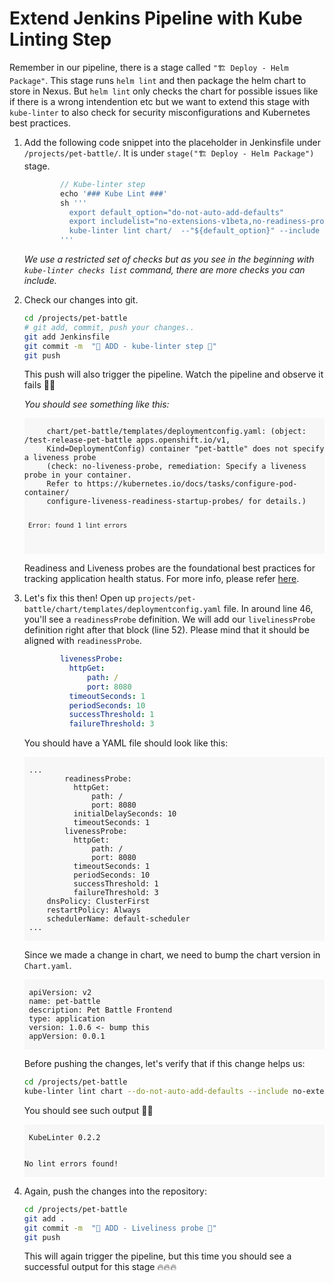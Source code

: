 # Extend Jenkins Pipeline with Kube Linting Step

Remember in our pipeline, there is a stage called `"🏗️ Deploy - Helm Package"`. This stage runs `helm lint` and then package the helm chart to store in Nexus. But `helm lint` only checks the chart for possible issues like if there is a wrong intendention etc but we want to extend this stage with `kube-linter` to also check for security misconfigurations and Kubernetes best practices.

1. Add the following code snippet into the placeholder in Jenkinsfile under `/projects/pet-battle/`. It is under `stage("🏗️ Deploy - Helm Package")` stage.

    ```groovy
			// Kube-linter step
			echo '### Kube Lint ###'
			sh '''
			  export default_option="do-not-auto-add-defaults"
			  export includelist="no-extensions-v1beta,no-readiness-probe,no-liveness-probe,dangling-service,mismatching-selector,writable-host-mount"
			  kube-linter lint chart/  --"${default_option}" --include "${includelist}" 
			'''
    ```
    _We use a restricted set of checks but as you see in the beginning with `kube-linter checks list` command, there are more checks you can include._

2. Check our changes into git.
    ```bash
    cd /projects/pet-battle
    # git add, commit, push your changes..
    git add Jenkinsfile
    git commit -m  "🐠 ADD - kube-linter step 🐠"
    git push
    ```
   This push will also trigger the pipeline. Watch the pipeline and observe it fails 🤯🤯

    _You should see something like this:_
    <div class="highlight" style="background: #f7f7f7">
    <pre><code class="language-yaml">
        chart/pet-battle/templates/deploymentconfig.yaml: (object: <no namespace>/test-release-pet-battle apps.openshift.io/v1, 
        Kind=DeploymentConfig) container "pet-battle" does not specify a liveness probe 
        (check: no-liveness-probe, remediation: Specify a liveness probe in your container. 
        Refer to https://kubernetes.io/docs/tasks/configure-pod-container/
        configure-liveness-readiness-startup-probes/ for details.)

        Error: found 1 lint errors
    </code></pre></div>

    Readiness and Liveness probes are the foundational best practices for tracking application health status. For more info, please refer [here](https://docs.openshift.com/container-platform/4.9/applications/application-health.html).

3. Let's fix this then! Open up `projects/pet-battle/chart/templates/deploymentconfig.yaml` file. In around line 46, you'll see a `readinessProbe` definition. We will add our `livelinessProbe` definition right after that block (line 52). Please mind that it should be aligned with `readinessProbe`.

    ```yaml
            livenessProbe:
              httpGet:
                  path: /
                  port: 8080
              timeoutSeconds: 1
              periodSeconds: 10
              successThreshold: 1
              failureThreshold: 3
    ```

    You should have a YAML file should look like this:
    <div class="highlight" style="background: #f7f7f7">
    <pre><code class="language-yaml">
    ...
            readinessProbe:
              httpGet:
                  path: /
                  port: 8080
              initialDelaySeconds: 10
              timeoutSeconds: 1
            livenessProbe:
              httpGet:
                  path: /
                  port: 8080
              timeoutSeconds: 1
              periodSeconds: 10
              successThreshold: 1
              failureThreshold: 3
        dnsPolicy: ClusterFirst
        restartPolicy: Always
        schedulerName: default-scheduler
    ...
    </code></pre></div>

    Since we made a change in chart, we need to bump the chart version in `Chart.yaml`.
    <div class="highlight" style="background: #f7f7f7">
    <pre><code class="language-yaml">
	apiVersion: v2
	name: pet-battle
	description: Pet Battle Frontend
	type: application
	version: 1.0.6 <- bump this
	appVersion: 0.0.1
    </code></pre></div>

    Before pushing the changes, let's verify that if this change helps us:

    ```bash
    cd /projects/pet-battle
    kube-linter lint chart --do-not-auto-add-defaults --include no-extensions-v1beta,no-readiness-probe,no-liveness-probe,dangling-service,mismatching-selector,writable-host-mount
    ```

    You should see such output 💪💪
    <div class="highlight" style="background: #f7f7f7">
    <pre><code class="language-yaml">
    KubeLinter 0.2.2

    No lint errors found!
    </code></pre></div>

4. Again, push the changes into the repository:

	```bash
	cd /projects/pet-battle
	git add .
	git commit -m  "🗻 ADD - Liveliness probe 🗻"
	git push
	```

    This will again trigger the pipeline, but this time you should see a successful output for this stage 🔥🔥🔥
